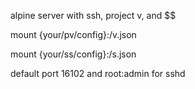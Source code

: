 alpine server with ssh, project v, and $$

mount {your/pv/config}:/v.json

mount {your/ss/config}:/s.json

default port 16102 and root:admin for sshd
